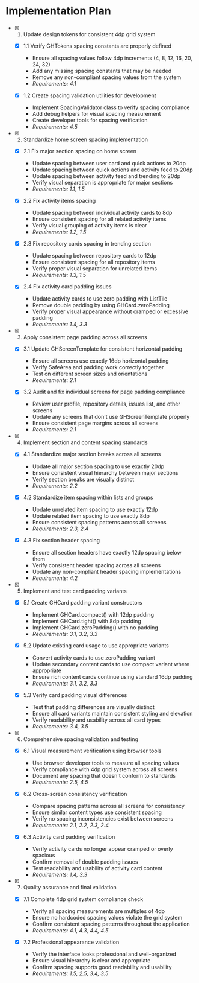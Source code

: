 # Implementation Plan

- [x] 1. Update design tokens for consistent 4dp grid system
  - [x] 1.1 Verify GHTokens spacing constants are properly defined
    - Ensure all spacing values follow 4dp increments (4, 8, 12, 16, 20, 24, 32)
    - Add any missing spacing constants that may be needed
    - Remove any non-compliant spacing values from the system
    - _Requirements: 4.1_
  
  - [x] 1.2 Create spacing validation utilities for development
    - Implement SpacingValidator class to verify spacing compliance
    - Add debug helpers for visual spacing measurement
    - Create developer tools for spacing verification
    - _Requirements: 4.5_

- [x] 2. Standardize home screen spacing implementation
  - [x] 2.1 Fix major section spacing on home screen
    - Update spacing between user card and quick actions to 20dp
    - Update spacing between quick actions and activity feed to 20dp
    - Update spacing between activity feed and trending to 20dp
    - Verify visual separation is appropriate for major sections
    - _Requirements: 1.1, 1.5_
  
  - [x] 2.2 Fix activity items spacing
    - Update spacing between individual activity cards to 8dp
    - Ensure consistent spacing for all related activity items
    - Verify visual grouping of activity items is clear
    - _Requirements: 1.2, 1.5_
  
  - [x] 2.3 Fix repository cards spacing in trending section
    - Update spacing between repository cards to 12dp
    - Ensure consistent spacing for all repository items
    - Verify proper visual separation for unrelated items
    - _Requirements: 1.3, 1.5_
  
  - [x] 2.4 Fix activity card padding issues
    - Update activity cards to use zero padding with ListTile
    - Remove double padding by using GHCard.zeroPadding
    - Verify proper visual appearance without cramped or excessive padding
    - _Requirements: 1.4, 3.3_

- [x] 3. Apply consistent page padding across all screens
  - [x] 3.1 Update GHScreenTemplate for consistent horizontal padding
    - Ensure all screens use exactly 16dp horizontal padding
    - Verify SafeArea and padding work correctly together
    - Test on different screen sizes and orientations
    - _Requirements: 2.1_
  
  - [x] 3.2 Audit and fix individual screens for page padding compliance
    - Review user profile, repository details, issues list, and other screens
    - Update any screens that don't use GHScreenTemplate properly
    - Ensure consistent page margins across all screens
    - _Requirements: 2.1_

- [x] 4. Implement section and content spacing standards
  - [x] 4.1 Standardize major section breaks across all screens
    - Update all major section spacing to use exactly 20dp
    - Ensure consistent visual hierarchy between major sections
    - Verify section breaks are visually distinct
    - _Requirements: 2.2_
  
  - [x] 4.2 Standardize item spacing within lists and groups
    - Update unrelated item spacing to use exactly 12dp
    - Update related item spacing to use exactly 8dp
    - Ensure consistent spacing patterns across all screens
    - _Requirements: 2.3, 2.4_
  
  - [x] 4.3 Fix section header spacing
    - Ensure all section headers have exactly 12dp spacing below them
    - Verify consistent header spacing across all screens
    - Update any non-compliant header spacing implementations
    - _Requirements: 4.2_

- [x] 5. Implement and test card padding variants
  - [x] 5.1 Create GHCard padding variant constructors
    - Implement GHCard.compact() with 12dp padding
    - Implement GHCard.tight() with 8dp padding
    - Implement GHCard.zeroPadding() with no padding
    - _Requirements: 3.1, 3.2, 3.3_
  
  - [x] 5.2 Update existing card usage to use appropriate variants
    - Convert activity cards to use zeroPadding variant
    - Update secondary content cards to use compact variant where appropriate
    - Ensure rich content cards continue using standard 16dp padding
    - _Requirements: 3.1, 3.2, 3.3_
  
  - [x] 5.3 Verify card padding visual differences
    - Test that padding differences are visually distinct
    - Ensure all card variants maintain consistent styling and elevation
    - Verify readability and usability across all card types
    - _Requirements: 3.4, 3.5_

- [x] 6. Comprehensive spacing validation and testing
  - [x] 6.1 Visual measurement verification using browser tools
    - Use browser developer tools to measure all spacing values
    - Verify compliance with 4dp grid system across all screens
    - Document any spacing that doesn't conform to standards
    - _Requirements: 2.5, 4.5_
  
  - [x] 6.2 Cross-screen consistency verification
    - Compare spacing patterns across all screens for consistency
    - Ensure similar content types use consistent spacing
    - Verify no spacing inconsistencies exist between screens
    - _Requirements: 2.1, 2.2, 2.3, 2.4_
  
  - [x] 6.3 Activity card padding verification
    - Verify activity cards no longer appear cramped or overly spacious
    - Confirm removal of double padding issues
    - Test readability and usability of activity card content
    - _Requirements: 1.4, 3.3_

- [x] 7. Quality assurance and final validation
  - [x] 7.1 Complete 4dp grid system compliance check
    - Verify all spacing measurements are multiples of 4dp
    - Ensure no hardcoded spacing values violate the grid system
    - Confirm consistent spacing patterns throughout the application
    - _Requirements: 4.1, 4.3, 4.4, 4.5_
  
  - [x] 7.2 Professional appearance validation
    - Verify the interface looks professional and well-organized
    - Ensure visual hierarchy is clear and appropriate
    - Confirm spacing supports good readability and usability
    - _Requirements: 1.5, 2.5, 3.4, 3.5_